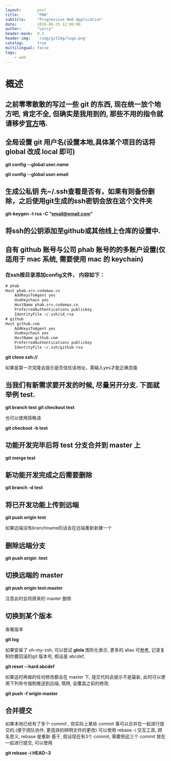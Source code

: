 ```yaml
---
layout:       post
title:        "PWA"
subtitle:     "Progressive Web Application"
date:         2018-08-25 12:00:00
author:       "Lorry"
header-mask:  0.3
header-img:   '/img/gitImg/logo.png'
catalog:      true
multilingual: false
tags:
    - web
---
```

# 概述
## 之前零零散散的写过一些 git 的东西, 现在统一放个地方吧, 肯定不全, 但确实是我用到的, 那些不用的指令就请移步[官方](https://git-scm.com/docs)咯.

## 全局设置 git 用户名(设置本地,具体某个项目的话将 global 改成 local 即可)
**git config --global user.name**

**git config --global user.email**

## 生成公私钥 先~/.ssh查看是否有，如果有则备份删除，之后使用git生成的ssh密钥会放在这个文件夹

**git-keygen -t rsa -C "email@email.com"**

## 将ssh的公钥添加至github或其他线上仓库的设置中.

## 自有 github 账号与公司 phab 账号的的多账户设置(仅适用于 mac 系统, 需要使用 mac 的 keychain)

### 在ssh根目录添加config文件， 内容如下：
```txt
# phab
Host phab.srv.codemao.cn
    AddKeysToAgent yes
    UseKeychain yes
    HostName phab.srv.codemao.cn
    PreferredAuthentications publickey
    IdentityFile ~/.ssh/id_rsa
# github
Host github.com
    AddKeysToAgent yes
    UseKeychain yes
    HostName github.com
    PreferredAuthentications publickey
    IdentityFile ~/.ssh/github-rsa
```

**git clone ssh://**

如果是第一次克隆会提示是否信任该地址，需输入yes才能正确克隆

## 当我们有新需求要开发的时候, 尽量另开分支. 下面就举例 test.

**git branch test**
**git checkout test**

也可以使用简略语

**git checkout -b test**

## 功能开发完毕后将 test 分支合并到 master 上

**git merge test**

## 新功能开发完成之后需要删除

**git branch -d test**

## 将已开发功能上传到远端

**git push origin test**

如果远端没有branchname的话会在远端重新新建一个

## 删除远端分支

**git push origin :test**

## 切换远端的 master

**git push origin test:master**

注意此时会将原来的 master 删除

## 切换到某个版本

查看版本

**git log**

如果安装了 oh-my-zsh, 可以尝试 **glola** 图形化表示, 更多的 alias 可[参考](https://github.com/robbyrussell/oh-my-zsh/blob/master/plugins/git/git.plugin.zsh), 记录复制你要回滚的git 版本号, 假设是 abcdef,

**git reset --hard abcdef**

如果这时再做的任何修改都会在 master 下, 提交代码会提示不是最新, 此时可以使用下列命令强制推送到远端, 慎用, 会覆盖之前的修改.

**git push -f origin master**

## 合并提交

如果本地已经有了多个 commit , 但实际上某些 commit 事可以合并在一起进行提交的.(便于团队协作, 更高效的辨明文件的更改) 可以使用 rebase -i 交互工具, 顾名思义, rebase 是重新 基于, 假设现在有3个 commit, 需要把这三个 commit 放在一起进行提交, 可以使用

**git rebase -i HEAD~3**



